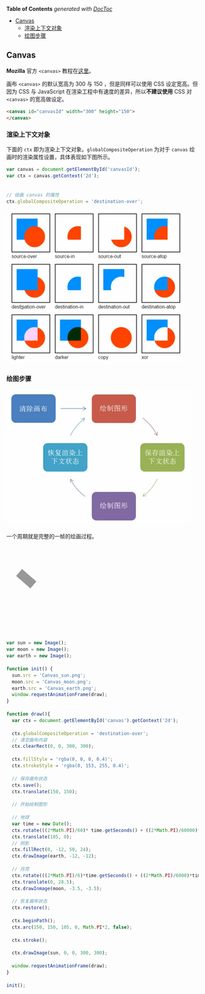 <!-- START doctoc generated TOC please keep comment here to allow auto update -->
<!-- DON'T EDIT THIS SECTION, INSTEAD RE-RUN doctoc TO UPDATE -->
**Table of Contents**  *generated with [DocToc](https://github.com/thlorenz/doctoc)*

- [Canvas](#canvas)
  - [渲染上下文对象](#%E6%B8%B2%E6%9F%93%E4%B8%8A%E4%B8%8B%E6%96%87%E5%AF%B9%E8%B1%A1)
  - [绘图步骤](#%E7%BB%98%E5%9B%BE%E6%AD%A5%E9%AA%A4)

<!-- END doctoc generated TOC please keep comment here to allow auto update -->

## Canvas

**Mozilla** 官方 `<canvas>` 教程在[这里](https://developer.mozilla.org/en-US/docs/Web/API/Canvas_API/Tutorial)。

画布 `<canvas>` 的默认宽高为 300 与 150 ，但是同样可以使用 CSS 设定宽高。但因为 CSS 与 JavaScript 在渲染工程中有速度的差异，所以**不建议使用** CSS 对 `<canvas>` 的宽高做设定。

```html
<canvas id="canvasId" width="300" height="150">
</canvas>
```

### 渲染上下文对象

下面的 `ctx` 即为渲染上下文对象。`globalCompositeOperation` 为对于 `canvas` 绘画时的渲染属性设置，具体表现如下图所示。

```Javascript
var canvas = document.getElementById('canvasId');
var ctx = canvas.getContext('2d');


// 绘画 canvas 的属性
ctx.globalCompositeOperation = 'destination-over';
```

![](../img/C/canvas-global-composite.png)

### 绘图步骤

![](../img/C/canvas-drawing-steps.png)

一个周期就是完整的一帧的绘画过程。

![](../img/C/canvas-animation.gif)

```javascript
var sun = new Image();
var moon = new Image();
var earth = new Image();

function init() {
  sun.src = 'Canvas_sun.png';
  moon.src = 'Canvas_moon.png';
  earth.src = 'Canvas_earth.png';
  window.requestAnimationFrame(draw);
}

function draw(){
  var ctx = document.getElementById('canvas').getContext('2d');

  ctx.globalCompositeOperation = 'destination-over';
  // 清空画布内容
  ctx.clearRect(0, 0, 300, 300);

  ctx.fillStyle = 'rgba(0, 0, 0, 0.4)';
  ctx.strokeStyle = 'rgba(0, 153, 255, 0.4)';

  // 保存画布状态
  ctx.save();
  ctx.translate(150, 150);

  // 开始绘制图形

  // 地球
  var time = new Date();
  ctx.rotate(((2*Math.PI)/60)* time.getSeconds() + ((2*Math.PI)/60000)*time.getMilliseconds());
  ctx.translate(105, 0);
  // 阴影
  ctx.fillRect(0, -12, 50, 24);
  ctx.drawImage(earth, -12, -12);

  // 月亮
  ctx.rotate(((2*Math.PI)/6)*time.getSeconds() + ((2*Math.PI)/6000)*time.getMilliseconds());
  ctx.translate(0, 28.5);
  ctx.drawInmage(moon, -3.5, -3.5);

  // 恢复画布状态
  ctx.restore();

  ctx.beginPath();
  ctx.arc(150, 150, 105, 0, Math.PI*2, false);

  ctx.stroke();

  ctx.drawImage(sun, 0, 0, 300, 300);

  window.requestAnimationFrame(draw);
}

init();
```